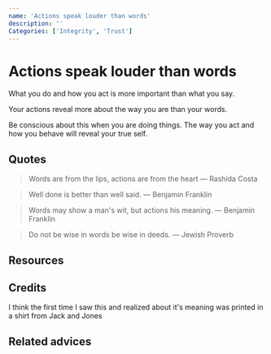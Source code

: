 ```yaml
---
name: 'Actions speak louder than words'
description: ''
Categories: ['Integrity', 'Trust']
---
```

# Actions speak louder than words

What you do and how you act is more important than what you say.

Your actions reveal more about the way you are than your words.

Be conscious about this when you are doing things. The way you act and how you behave will reveal your true self.

## Quotes

> Words are from the lips, actions are from the heart
> ― Rashida Costa


> Well done is better than well said. 
> ― Benjamin Franklin


> Words may show a man's wit, but actions his meaning.
> ― Benjamin Franklin

> Do not be wise in words be wise in deeds. 
> ― Jewish Proverb 

## Resources

## Credits

I think the first time I saw this and realized about it's meaning was printed in a shirt from Jack and Jones

## Related advices

